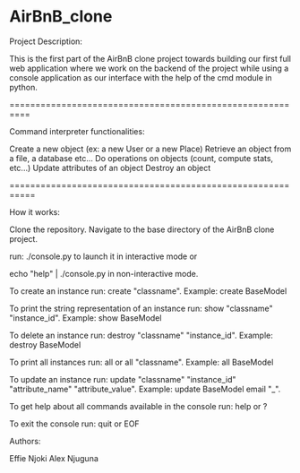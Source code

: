# AirBnB_clone

Project Description:

This is the first part of the AirBnB clone project towards building our first full web application
 where we work on the backend of the project while using a console
application as our interface with the help of the cmd module in python.

==========================================================

Command interpreter functionalities:

Create a new object (ex: a new User or a new Place)
Retrieve an object from a file, a database etc...
Do operations on objects (count, compute stats, etc...)
Update attributes of an object
Destroy an object

===========================================================

How it works:

Clone the repository.
Navigate to the base directory of the AirBnB clone project.

run: ./console.py to launch it in interactive mode or

echo "help" | ./console.py in non-interactive mode.

To create an instance run:
create "classname". Example:
create BaseModel

To print the string representation of an instance run:
show "classname" "instance_id". Example:
show BaseModel <id>

To delete an instance run:
destroy "classname" "instance_id". Example:
destroy BaseModel <id>

To print all instances run:
all or
all "classname". Example:
all BaseModel

To update an instance run:
update "classname" "instance_id" "attribute_name" "attribute_value". Example:
update BaseModel <id> email "_".

To get help about all commands available in the console run:
help or ?

To exit the console run:
quit or EOF

Authors:

Effie Njoki
Alex Njuguna
